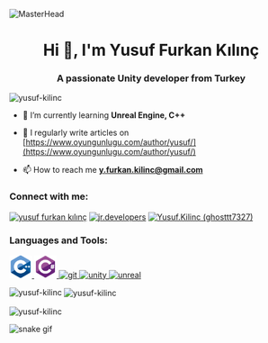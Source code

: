 ![MasterHead](https://cdn-icons-png.flaticon.com/256/3959/3959319.png)
<h1 align="center">Hi 👋, I'm Yusuf Furkan Kılınç</h1>
<h3 align="center">A passionate Unity developer from Turkey</h3>

<p align="left"> <img src="https://komarev.com/ghpvc/?username=yusuf-kilinc&label=Profile%20views&color=0e75b6&style=flat" alt="yusuf-kilinc" /> </p>

- 🌱 I’m currently learning **Unreal Engine, C++**

- 📝 I regularly write articles on [https://www.oyungunlugu.com/author/yusuf/](https://www.oyungunlugu.com/author/yusuf/)

- 📫 How to reach me **y.furkan.kilinc@gmail.com**

<h3 align="left">Connect with me:</h3>
<p align="left">
<a href="https://linkedin.com/in/yusuf furkan kılınç" target="blank"><img align="center" src="https://raw.githubusercontent.com/rahuldkjain/github-profile-readme-generator/master/src/images/icons/Social/linked-in-alt.svg" alt="yusuf furkan kılınç" height="30" width="40" /></a>
<a href="https://www.youtube.com/c/jr.developers" target="blank"><img align="center" src="https://raw.githubusercontent.com/rahuldkjain/github-profile-readme-generator/master/src/images/icons/Social/youtube.svg" alt="jr.developers" height="30" width="40" /></a>
<a href="https://discord.gg/Yusuf.Kilinc (ghosttt7327)" target="blank"><img align="center" src="https://raw.githubusercontent.com/rahuldkjain/github-profile-readme-generator/master/src/images/icons/Social/discord.svg" alt="Yusuf.Kilinc (ghosttt7327)" height="30" width="40" /></a>
</p>

<h3 align="left">Languages and Tools:</h3>
<p align="left"> <a href="https://www.w3schools.com/cpp/" target="_blank" rel="noreferrer"> <img src="https://raw.githubusercontent.com/devicons/devicon/master/icons/cplusplus/cplusplus-original.svg" alt="cplusplus" width="40" height="40"/> </a> <a href="https://www.w3schools.com/cs/" target="_blank" rel="noreferrer"> <img src="https://raw.githubusercontent.com/devicons/devicon/master/icons/csharp/csharp-original.svg" alt="csharp" width="40" height="40"/> </a> <a href="https://git-scm.com/" target="_blank" rel="noreferrer"> <img src="https://www.vectorlogo.zone/logos/git-scm/git-scm-icon.svg" alt="git" width="40" height="40"/> </a> <a href="https://unity.com/" target="_blank" rel="noreferrer"> <img src="https://www.vectorlogo.zone/logos/unity3d/unity3d-icon.svg" alt="unity" width="40" height="40"/> </a> <a href="https://unrealengine.com/" target="_blank" rel="noreferrer"> <img src="https://raw.githubusercontent.com/kenangundogan/fontisto/036b7eca71aab1bef8e6a0518f7329f13ed62f6b/icons/svg/brand/unreal-engine.svg" alt="unreal" width="40" height="40"/> </a> </p>

<p><img align="left" src="https://github-readme-stats.vercel.app/api/top-langs?username=yusuf-kilinc&show_icons=true&locale=en&layout=compact" alt="yusuf-kilinc" /></p>

<p>&nbsp;<img align="center" src="https://github-readme-stats.vercel.app/api?username=yusuf-kilinc&show_icons=true&locale=en" alt="yusuf-kilinc" /></p>

<p><img align="center" src="https://github-readme-streak-stats.herokuapp.com/?user=yusuf-kilinc&" alt="yusuf-kilinc" /></p>


![snake gif](https://github.com/Yusuf-Kilinc/YOUR_USERNAME/blob/output/github-contribution-grid-snake.gif)
